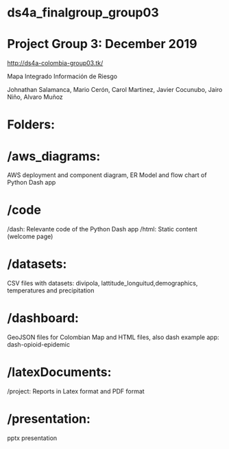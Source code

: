 # ds4a_finalgroup_group03

# Project Group 3: December 2019

http://ds4a-colombia-group03.tk/

Mapa Integrado Información de Riesgo

Johnathan Salamanca, Mario Cerón, Carol Martinez, Javier Cocunubo, Jairo Niño, Alvaro Muñoz

# Folders:

# /aws_diagrams: 
AWS deployment and component diagram, ER Model and flow chart of Python Dash app

# /code
/dash: Relevante code of the Python Dash app
/html: Static content (welcome page)

# /datasets: 
CSV files with datasets: divipola, lattitude_longuitud,demographics, temperatures and precipitation

# /dashboard: 
GeoJSON files for Colombian Map and HTML files, also dash example app: dash-opioid-epidemic

# /latexDocuments: 
/project: Reports in Latex format and PDF format

# /presentation: 
pptx presentation


